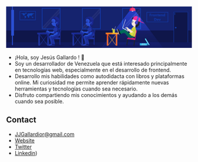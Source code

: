 ![Banner](./banner.jpg)
* ¡Hola, soy Jesús Gallardo ! 👋
* Soy un desarrollador de Venezuela que está interesado principalmente en tecnologías web, especialmente en el desarrollo de frontend.
* Desarrollo mis habilidades como autodidacta con libros y plataformas online. Mi curiosidad me permite aprender rápidamente nuevas herramientas y tecnologías cuando sea necesario.
* Disfruto compartiendo mis conocimientos y ayudando a los demás cuando sea posible.

## Contact

* JJGallardior@gmail.com
* [Website](https://gallardior.github.io/Portfolio/)
* [Twitter](https://twitter.com/Gallardior)
* [Linkedin](https://www.linkedin.com/in/gallardior/))
